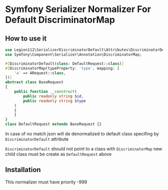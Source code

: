 # Symfony Serializer Normalizer For Default DiscriminatorMap

## How to use it
```php
use Legion112\SerializerDiscriminatorDefault\Attributes\DiscriminatorDefault;
use Symfony\Component\Serializer\Annotation\DiscriminatorMap;

#[DiscriminatorDefault(class: DefaultRequest::class)]
#[DiscriminatorMap(typeProperty: 'type', mapping: [
    'a' => ARequest::class,
])]
abstract class BaseRequest
{
    public function __construct(
        public readonly string $id,
        public readonly string $type
    )
    {
    }
}
class DefaultRequest extends BaseRequest {}
```
In case of no match json will de denormalized to default class specifing by `DiscriminatorDefault` attribute

`DiscriminatorDefault` should not point to a class with `DiscriminatorMap` new child class must be create as `DefaultRequest` above

## Installation
This normalizer must have priority -999